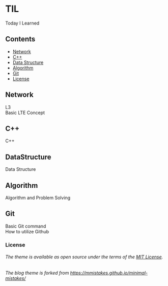 # TIL
Today I Learned

## Contents
- [Network](#Network)
- [C++](#C++)
- [Data Structure](#DataStructure)
- [Algorithm](#Algorithm)
- [Git](#Git)
- [License](#License)

## Network
L3  
Basic LTE Concept  

## C++
C++   

## DataStructure
Data Structure     

## Algorithm
Algorithm and Problem Solving  

## Git
Basic Git command  
How to utilize Github  




### License
###### The theme is available as open source under the terms of the [MIT License](http://opensource.org/licenses/MIT).  
###### The blog theme is forked from https://mmistakes.github.io/minimal-mistakes/
